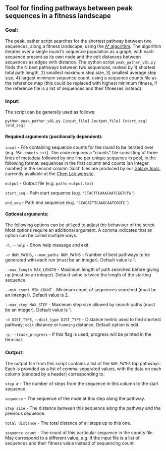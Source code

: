 
## Tool for finding pathways between peak sequences in a fitness landscape

### Goal:

The peak_pather script searches for the shortest pathway between two sequences, along a fitness landscape, using the [A&ast; algorithm](https://en.wikipedia.org/wiki/A*_search_algorithm). The algorithm iterates over a single round's sequence population as a graph, with each sequence present as its own node and the edit distances between sequences as edges with distance. The python script `peak_pather_v01.py` finds the N best pathways between two sequences, ranked by 1) shortest total path length, 2) smallest maximum step size, 3) smallest average step size, 4) largest minimum sequence count, using a sequence counts file as the reference map (this could be replaced with highest minimum fitness, if the reference file is a list of sequences and their fitnesses instead).

### Input:

The script can be generally used as follows:

```
python peak_pather_v01.py [input_file] [output_file] [start_seq] [end_seq]
```

#### Required arguments (positionally dependent):

`input` - File containing sequence counts for the round to be iterated over (e.g. `R5c-counts.txt`). The code requires a "counts" file consisting of three lines of metadata followed by one line per unique sequence in pool, in the following format: sequences in the first column and counts (an integer number) in the second column. Such files are produced by our [Galaxy tools](https://labs.chem.ucsb.edu/chen/irene/Chen_lab_at_UCSB/Publications_files/Xulvi%20et%20al%20Methods%202016.pdf), currently available at the [Chen Lab website](https://labs.chem.ucsb.edu/chen/irene/Chen_lab_at_UCSB/Galaxy_Tools.html).  

`output` - Output file (e.g. `paths-output.txt`)

`start_seq` - Path start sequence (e.g. `'CTACTTCAAACAATCGGTCTG'`)

`end_seq` - Path end sequence (e.g. `'CCACACTTCAAGCAATCGGTC'`)
  

#### Optional arguments:

The following options can be utilized to adjust the behaviour of the script. Most options require an additional argument. A comma indicates that an option can be called multiple ways.

 `-h`, `--help` - Show help message and exit
                       
`-n NUM_PATHS`, `--num_paths NUM_PATHS` - Number of best pathways to be generated with each run (must be an integer). Default value is 1.
                        
 `--max_length MAX_LENGTH` - Maximum length of path searched before giving up (must be an integer). Default value is twice the length of the starting sequence.
 
 `--min_count MIN_COUNT` - Minimum count of sequences searched (must be an intenger). Default value is 2. 
  
 `--max_step MAX_STEP` - Maximum step size allowed by search paths (must be an integer). Default value is 1. 
  
 `-d DIST_TYPE`, `--dist_type DIST_TYPE` - Distance metric used to find shortest pathway: `edit` distance or `hamming` distance. Default option is edit.
  
 `-p`, `--track_progress` - If this flag is used, progress will be printed in the terminal.

### Output:

The output file from this script contains a list of the `NUM_PATHS` top pathways. Each is provided as a list of comma-separated values, with the data on each column (denoted by a header) corresponding to:

`step #` - The number of steps from the sequence in this column to the start sequence.

`sequence` - The sequence of the node at this step along the pathway.

`step size` - The distance between this sequence along the pathway and the previous sequence.

`total distance` - The total distance of all steps up to this one.

`sequence count` - The count of this particular sequence in the counts file. May correspond to a different value, e.g. if the input file is a list of sequences and their fitness value instead of sequencing count.
